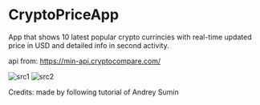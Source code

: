 # CryptoPriceApp
App that shows 10 latest popular crypto currincies with real-time updated price in USD
and detailed info in second activity.

api from: https://min-api.cryptocompare.com/

![src1](https://user-images.githubusercontent.com/63956057/95109787-e37ef280-075e-11eb-9028-12ada644c904.PNG)
![src2](https://user-images.githubusercontent.com/63956057/95109849-f5609580-075e-11eb-88ed-7f7024ab9c93.PNG)


Credits: made by following tutorial of Andrey Sumin
